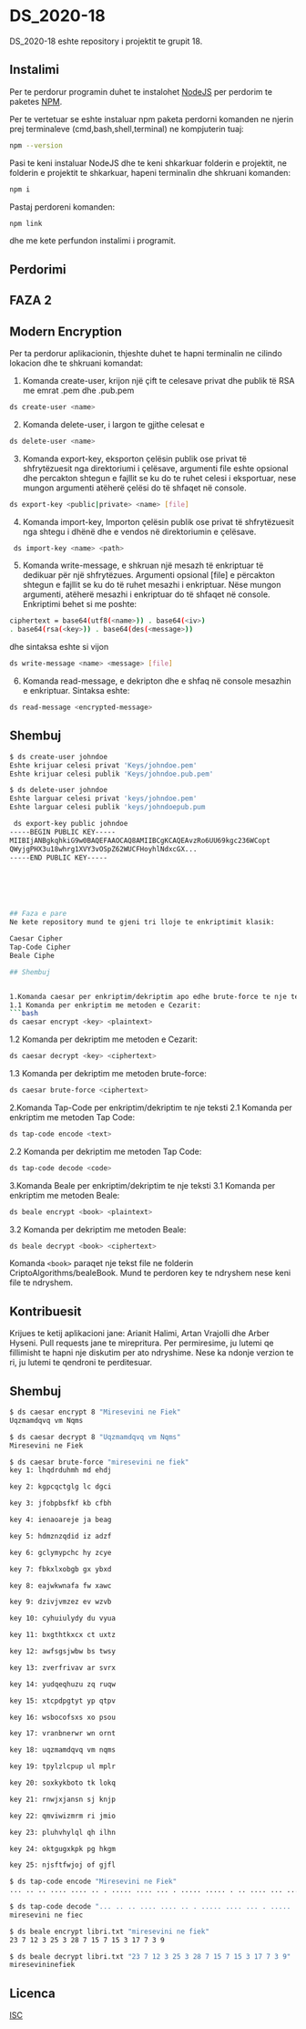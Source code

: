 # DS_2020-18

DS_2020-18 eshte repository i projektit te grupit 18.
## Instalimi

Per te perdorur programin duhet te instalohet [NodeJS](https://nodejs.org/en/) per perdorim te paketes [NPM](https://www.npmjs.com/).

Per te vertetuar se eshte instaluar npm paketa perdorni komanden ne njerin prej terminaleve (cmd,bash,shell,terminal) ne kompjuterin tuaj:

```bash
npm --version
```
Pasi te keni instaluar NodeJS dhe te keni shkarkuar folderin e projektit, ne folderin e projektit te shkarkuar, hapeni terminalin dhe shkruani komanden:

```bash
npm i
```

Pastaj perdoreni komanden:

```bash
npm link
```

dhe me kete perfundon instalimi i programit.

## Perdorimi  
## FAZA 2  
## Modern Encryption

Per ta perdorur aplikacionin, thjeshte duhet te hapni terminalin ne cilindo lokacion dhe te shkruani komandat:

1. Komanda create-user, krijon një çift te celesave privat dhe publik të RSA me emrat <name>.pem dhe <name>.pub.pem
```bash
ds create-user <name>
```

2. Komanda delete-user, i largon te gjithe celesat e <user>
```bash
ds delete-user <name>
```

3. Komanda export-key, eksporton çelësin publik ose privat të shfrytëzuesit nga direktoriumi i çelësave, argumenti file eshte opsional dhe percakton shtegun e fajllit se ku do te ruhet celesi i eksportuar, nese mungon argumenti atëherë çelësi do të shfaqet në console.
```bash
ds export-key <public|private> <name> [file]
```

4. Komanda import-key, Importon çelësin publik ose privat të shfrytëzuesit nga shtegu i dhënë dhe e vendos në direktoriumin e çelësave.
```bash
 ds import-key <name> <path>
```

5. Komanda write-message, e shkruan një mesazh të enkriptuar të dedikuar për një shfrytëzues. Argumenti opsional [file] e përcakton shtegun e fajllit se ku do të ruhet mesazhi i enkriptuar. Nëse mungon argumenti, atëherë mesazhi i enkriptuar do të shfaqet në console.  
Enkriptimi behet si me poshte:
```bash
ciphertext = base64(utf8(<name>)) . base64(<iv>)
. base64(rsa(<key>)) . base64(des(<message>))
```
dhe sintaksa eshte si vijon
```bash
ds write-message <name> <message> [file]
```

6. Komanda read-message, e dekripton dhe e shfaq në console mesazhin e enkriptuar. Sintaksa eshte:  
```bash
ds read-message <encrypted-message>
```
## Shembuj 
```bash
$ ds create-user johndoe
Eshte krijuar celesi privat 'Keys/johndoe.pem'
Eshte krijuar celesi publik 'Keys/johndoe.pub.pem'
```

```bash
$ ds delete-user johndoe
Eshte larguar celesi privat 'keys/johndoe.pem'
Eshte larguar celesi publik 'keys/johndoepub.pum
```

```bash
 ds export-key public johndoe
-----BEGIN PUBLIC KEY-----
MIIBIjANBgkqhkiG9w0BAQEFAAOCAQ8AMIIBCgKCAQEAvzRo6UU69kgc236WCopt
QWyjgPHX3u18whrg1XVY3vOSpZ62WUCFHoyhlNdxcGX...
-----END PUBLIC KEY-----
```

```bash





## Faza e pare
Ne kete repository mund te gjeni tri lloje te enkriptimit klasik:

Caesar Cipher
Tap-Code Cipher
Beale Ciphe

## Shembuj 


1.Komanda caesar per enkriptim/dekriptim apo edhe brute-force te nje teksti  
1.1 Komanda per enkriptim me metoden e Cezarit:
```bash
ds caesar encrypt <key> <plaintext>
```

1.2 Komanda per dekriptim me metoden e Cezarit:
```bash
ds caesar decrypt <key> <ciphertext>
```

1.3 Komanda per dekriptim me metoden brute-force:
```bash
ds caesar brute-force <ciphertext>
```

2.Komanda Tap-Code per enkriptim/dekriptim te nje teksti
2.1 Komanda per enkriptim me metoden Tap Code:
```bash
ds tap-code encode <text>
```

2.2 Komanda per dekriptim me metoden Tap Code:
```bash
ds tap-code decode <code>
```

3.Komanda Beale per enkriptim/dekriptim te nje teksti
3.1 Komanda per enkriptim me metoden Beale:
```bash
ds beale encrypt <book> <plaintext>
```

3.2 Komanda per dekriptim me metoden Beale:
```bash
ds beale decrypt <book> <ciphertext>
```

Komanda ```<book>``` paraqet nje tekst file ne folderin CriptoAlgorithms/bealeBook. Mund te perdoren key te ndryshem nese keni file te ndryshem.

## Kontribuesit

Krijues te ketij aplikacioni jane: Arianit Halimi, Artan Vrajolli dhe Arber Hyseni.
Pull requests jane te mirepritura. Per permiresime, ju lutemi qe fillimisht te hapni nje diskutim per ato ndryshime.
Nese ka ndonje verzion te ri, ju lutemi te qendroni te perditesuar.

## Shembuj

```bash
$ ds caesar encrypt 8 "Miresevini ne Fiek"
Uqzmamdqvq vm Nqms
```
```bash
$ ds caesar decrypt 8 "Uqzmamdqvq vm Nqms"
Miresevini ne Fiek
```
```bash
$ ds caesar brute-force "miresevini ne fiek"
key 1: lhqdrduhmh md ehdj

key 2: kgpcqctglg lc dgci

key 3: jfobpbsfkf kb cfbh

key 4: ienaoareje ja beag

key 5: hdmznzqdid iz adzf

key 6: gclymypchc hy zcye

key 7: fbkxlxobgb gx ybxd

key 8: eajwkwnafa fw xawc

key 9: dzivjvmzez ev wzvb

key 10: cyhuiulydy du vyua

key 11: bxgthtkxcx ct uxtz

key 12: awfsgsjwbw bs twsy

key 13: zverfrivav ar svrx

key 14: yudqeqhuzu zq ruqw

key 15: xtcpdpgtyt yp qtpv

key 16: wsbocofsxs xo psou

key 17: vranbnerwr wn ornt

key 18: uqzmamdqvq vm nqms

key 19: tpylzlcpup ul mplr

key 20: soxkykboto tk lokq

key 21: rnwjxjansn sj knjp

key 22: qmviwizmrm ri jmio

key 23: pluhvhylql qh ilhn

key 24: oktgugxkpk pg hkgm

key 25: njsftfwjoj of gjfl
```
```bash
$ ds tap-code encode "Miresevini ne Fiek"
... .. .. .... .... .. . ..... .... ... . ..... ..... . .. .... ... ... .. ....  ... ... . .....  .. . .. .... . ..... . ...
```
```bash
$ ds tap-code decode "... .. .. .... .... .. . ..... .... ... . ..... ..... . .. .... ... ... .. ....  ... ... . .....  .. . .. .... . ..... . ..."
miresevini ne fiec
```

```bash
$ ds beale encrypt libri.txt "miresevini ne fiek"
23 7 12 3 25 3 28 7 15 7 15 3 17 7 3 9
```
```bash
$ ds beale decrypt libri.txt "23 7 12 3 25 3 28 7 15 7 15 3 17 7 3 9"
miresevininefiek
```


## Licenca
[ISC](https://opensource.org/licenses/ISC)
